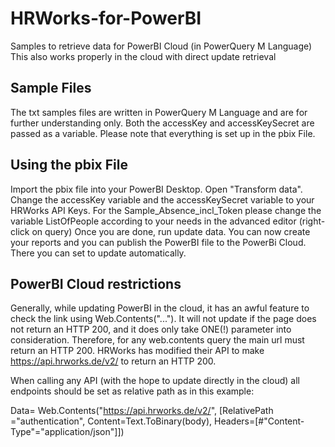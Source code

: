 # HRWorks-for-PowerBI
Samples to retrieve data for PowerBI Cloud (in PowerQuery M Language)
This also works properly in the cloud with direct update retrieval

## Sample Files
The txt samples files are written in PowerQuery M Language and are for further understanding only. Both the accessKey and accessKeySecret are passed as a variable.
Please note that everything is set up in the pbix File.

## Using the pbix File
Import the pbix file into your PowerBI Desktop. Open "Transform data".
Change the accessKey variable and the accessKeySecret variable to your HRWorks API Keys.
For the Sample_Absence_incl_Token please change the variable ListOfPeople according to your needs in the advanced editor (right-click on query)
Once you are done, run update data.
You can now create your reports and you can publish the PowerBI file to the PowerBi Cloud. There you can set to update automatically.

## PowerBI Cloud restrictions
Generally, while updating PowerBI in the cloud, it has an awful feature to check the link using Web.Contents("..."). It will not update if the page does not return an HTTP 200, and it does only take ONE(!) parameter into consideration.
Therefore, for any web.contents query the main url must return an HTTP 200. HRWorks has modified their API to make https://api.hrworks.de/v2/ to return an HTTP 200.

When calling any API (with the hope to update directly in the cloud) all endpoints should be set as relative path as in this example:

Data= Web.Contents("https://api.hrworks.de/v2/",
        [RelativePath ="authentication", 
        Content=Text.ToBinary(body),
        Headers=[#"Content-Type"="application/json"]])



